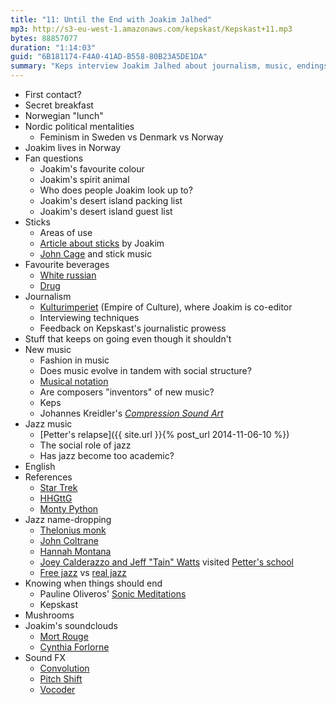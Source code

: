 ```yaml
---
title: "11: Until the End with Joakim Jalhed"
mp3: http://s3-eu-west-1.amazonaws.com/kepskast/Kepskast+11.mp3
bytes: 88857077
duration: "1:14:03"
guid: "6B181174-F4A0-41AD-B558-80B23A5DE1DA"
summary: "Keps interview Joakim Jalhed about journalism, music, endings and Joakim answers fan questions."
---
```


* First contact?
* Secret breakfast
* Norwegian "lunch"
* Nordic political mentalities
    * Feminism in Sweden vs Denmark vs Norway
* Joakim lives in Norway
* Fan questions
    * Joakim's favourite colour
    * Joakim's spirit animal
    * Who does people Joakim look up to?
    * Joakim's desert island packing list
    * Joakim's desert island guest list
* Sticks
    * Areas of use
    * [Article about sticks](http://kulturimperiet.se/artikel/att-leka-med-pinnar/) by Joakim
    * [John Cage](http://en.wikipedia.org/wiki/John_Cage) and stick music
* Favourite beverages
    * [White russian](http://www.wikihow.com/Make-a-White-Russian)
    * [Drug](http://www.mat.se/butik/apelsindryck-kiviks-1500ml)
* Journalism
    * [Kulturimperiet](http://kulturimperiet.se/) (Empire of Culture), where Joakim is co-editor
    * Interviewing techniques
    * Feedback on Kepskast's journalistic prowess
* Stuff that keeps on going even though it shouldn't
* New music
    * Fashion in music
    * Does music evolve in tandem with social structure?
    * [Musical notation](http://en.wikipedia.org/wiki/Musical_notation)
    * Are composers "inventors" of new music?
    * Keps
    * Johannes Kreidler's [_Compression Sound Art_](http://www.kreidler-net.de/english/works/csa.htm)
* Jazz music
    * [Petter's relapse]({{ site.url }}{% post_url 2014-11-06-10 %})
    * The social role of jazz
    * Has jazz become too academic?
* English
* References
    * [Star Trek](https://www.youtube.com/watch?v=X6oUz1v17Uo)
    * [HHGttG](http://www.bbc.co.uk/programmes/articles/1g84m0sXpnNCv84GpN2PLZG/the-hitchhikers-guide-to-the-galaxy-game-30th-anniversary-edition)
    * [Monty Python](https://www.youtube.com/watch?v=FGK8IC-bGnU)
* Jazz name-dropping
    * [Thelonius monk](http://youtu.be/FRUWtrgTpcs)
    * [John Coltrane](http://youtu.be/clC6cgoh1sU)
    * [Hannah Montana](https://www.youtube.com/watch?v=My2FRPA3Gf8)
    * [Joey Calderazzo and Jeff "Tain" Watts](http://youtu.be/E8LQoV-uUW0) visited [Petter's school](https://www.rmc.dk/en/)
    * [Free jazz](https://www.youtube.com/watch?v=MgD2lM-cCcU) vs [real jazz](https://www.youtube.com/watch?v=1jDDtUFUgbM)
* Knowing when things should end
    * Pauline Oliveros' [Sonic Meditations](http://www.scribd.com/doc/110367386/Sonic-Meditation-0002-Pauline-Oliveros)
    * Kepskast
* Mushrooms
* Joakim's soundclouds
    * [Mort Rouge](https://soundcloud.com/mort-rouge)
    * [Cynthia Forlorne](https://soundcloud.com/cynthiaforlorne)
* Sound FX
    * [Convolution](http://en.wikipedia.org/wiki/Convolution)
    * [Pitch Shift](http://en.wikipedia.org/wiki/Audio_time-scale/pitch_modification)
    * [Vocoder](https://www.youtube.com/watch?v=-hqvvNcvenU)
